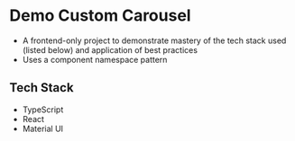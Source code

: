 # Demo Custom Carousel
* A frontend-only project to demonstrate mastery of the tech stack used (listed below) and application of best practices
* Uses a component namespace pattern

## Tech Stack
* TypeScript
* React
* Material UI